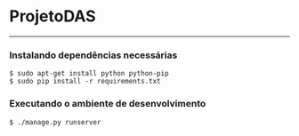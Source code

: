 # ProjetoDAS
---

### Instalando dependências necessárias

```
$ sudo apt-get install python python-pip
$ sudo pip install -r requirements.txt
```

### Executando o ambiente de desenvolvimento
```
$ ./manage.py runserver
```